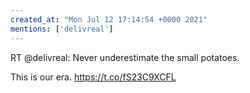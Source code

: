 ```yaml
---
created_at: "Mon Jul 12 17:14:54 +0000 2021"
mentions: ['delivreal']
---
```


RT @delivreal: Never underestimate the small potatoes. 

This is our era. https://t.co/fS23C9XCFL